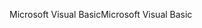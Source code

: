 <span data-ttu-id="5bc0f-101">Microsoft Visual Basic</span><span class="sxs-lookup"><span data-stu-id="5bc0f-101">Microsoft Visual Basic</span></span>
